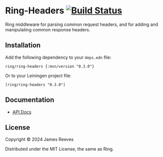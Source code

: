 # Ring-Headers [![Build Status](https://github.com/ring-clojure/ring-headers/actions/workflows/test.yml/badge.svg)](https://github.com/ring-clojure/ring-headers/actions/workflows/test.yml)

Ring middleware for parsing common request headers, and for adding and
manipulating common response headers.

## Installation

Add the following dependency to your `deps.edn` file:

    ring/ring-headers {:mvn/version "0.3.0"}

Or to your Leiningen project file:

    [ring/ring-headers "0.3.0"]

## Documentation

* [API Docs](http://ring-clojure.github.io/ring-headers)

## License

Copyright © 2024 James Reeves

Distributed under the MIT License, the same as Ring.
